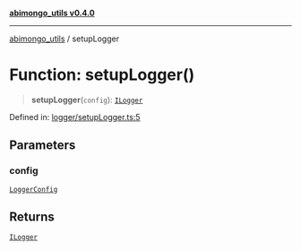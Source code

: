 [**abimongo_utils v0.4.0**](../README.md)

***

[abimongo_utils](../README.md) / setupLogger

# Function: setupLogger()

> **setupLogger**(`config`): [`ILogger`](../interfaces/ILogger.md)

Defined in: [logger/setupLogger.ts:5](https://github.com/NodEm9/abimongo_utils/blob/a65cd6462ac155e030ff8f62ef498bb805490cbf/src/logger/setupLogger.ts#L5)

## Parameters

### config

[`LoggerConfig`](../interfaces/LoggerConfig.md)

## Returns

[`ILogger`](../interfaces/ILogger.md)
